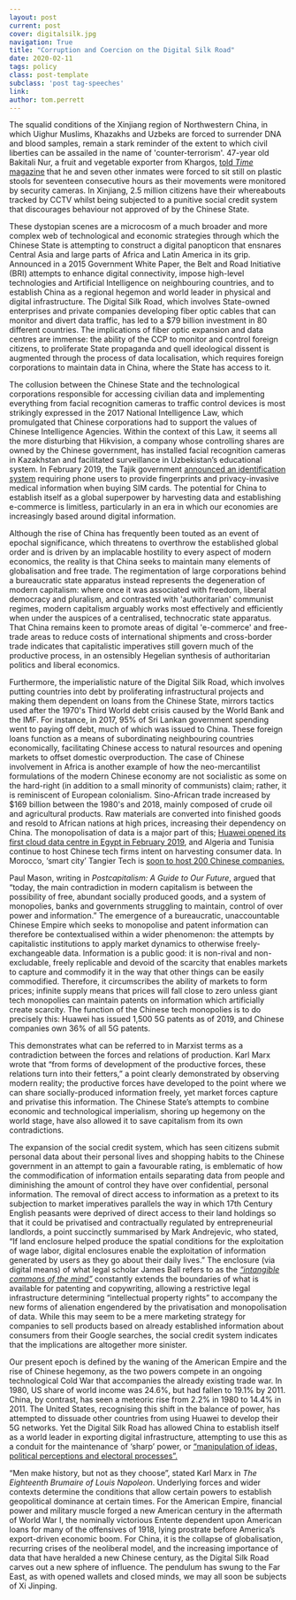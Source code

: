```yaml
---
layout: post
current: post
cover: digitalsilk.jpg
navigation: True
title: "Corruption and Coercion on the Digital Silk Road"
date: 2020-02-11
tags: policy
class: post-template
subclass: 'post tag-speeches'
link:
author: tom.perrett
---
```

The squalid conditions of the Xinjiang region of Northwestern China, in which Uighur Muslims, Khazakhs and Uzbeks are forced to surrender DNA and blood samples, remain a stark reminder of the extent to which civil liberties can be assailed in the name of 'counter-terrorism'. 47-year old Bakitali Nur, a fruit and vegetable exporter from Khargos, [told *Time* magazine](https://time.com/5735411/china-surveillance-privacy-issues/) that he and seven other inmates were forced to sit still on plastic stools for seventeen consecutive hours as their movements were monitored by security cameras. In Xinjiang, 2.5 million citizens have their whereabouts tracked by CCTV whilst being subjected to a punitive social credit system that discourages behaviour not approved of by the Chinese State.

These dystopian scenes are a microcosm of a much broader and more complex web of technological and economic strategies through which the Chinese State is attempting to construct a digital panopticon that ensnares Central Asia and large parts of Africa and Latin America in its grip. Announced in a 2015 Government White Paper, the Belt and Road Initiative (BRI) attempts to enhance digital connectivity, impose high-level technologies and Artificial Intelligence on neighbouring countries, and to establish China as a regional hegemon and world leader in physical and digital infrastructure. The Digital Silk Road, which involves State-owned enterprises and private companies developing fiber optic cables that can monitor and divert data traffic, has led to a $79 billion investment in 80 different countries. The implications of fiber optic expansion and data centres are immense: the ability of the CCP to monitor and control foreign citizens, to proliferate State propaganda and quell ideological dissent is augmented through the process of data localisation, which requires foreign corporations to maintain data in China, where the State has access to it.

The collusion between the Chinese State and the technological corporations responsible for accessing civilian data and implementing everything from facial recognition cameras to traffic control devices is most strikingly expressed in the 2017 National Intelligence Law, which promulgated that Chinese corporations had to support the values of Chinese Intelligence Agencies. Within the context of this Law, it seems all the more disturbing that Hikvision, a company whose controlling shares are owned by the Chinese government, has installed facial recognition cameras in Kazakhstan and facilitated surveillance in Uzbekistan’s educational system. In February 2019, the Tajik government [announced an identification system](https://foreignpolicy.com/2019/11/15/huawei-xinjiang-kazakhstan-uzbekistan-china-surveillance-state-eyes-central-asia/) requiring phone users to provide fingerprints and privacy-invasive medical information when buying SIM cards. The potential for China to establish itself as a global superpower by harvesting data and establishing e-commerce is limitless, particularly in an era in which our economies are increasingly based around digital information.

Although the rise of China has frequently been touted as an event of epochal significance, which threatens to overthrow the established global order and is driven by an implacable hostility to every aspect of modern economics, the reality is that China seeks to maintain many elements of globalisation and free trade. The regimentation of large corporations behind a bureaucratic state apparatus instead represents the degeneration of modern capitalism: where once it was associated with freedom, liberal democracy and pluralism, and contrasted with 'authoritarian' communist regimes, modern capitalism arguably works most effectively and efficiently when under the auspices of a centralised, technocratic state apparatus. That China remains keen to promote areas of digital 'e-commerce' and free-trade areas to reduce costs of international shipments and cross-border trade indicates that capitalistic imperatives still govern much of the productive process, in an ostensibly Hegelian synthesis of authoritarian politics and liberal economics.

Furthermore, the imperialistic nature of the Digital Silk Road, which involves putting countries into debt by proliferating infrastructural projects and making them dependent on loans from the Chinese State, mirrors tactics used after the 1970's Third World debt crisis caused by the World Bank and the IMF. For instance, in 2017, 95% of Sri Lankan government spending went to paying off debt, much of which was issued to China. These foreign loans function as a means of subordinating neighbouring countries economically, facilitating Chinese access to natural resources and opening markets to offset domestic overproduction. The case of Chinese involvement in Africa is another example of how the neo-mercantilist formulations of the modern Chinese economy are not socialistic as some on the hard-right (in addition to a small minority of communists) claim; rather, it is reminiscent of European colonialism. Sino-African trade increased by $169 billion between the 1980's and 2018, mainly composed of crude oil and agricultural products. Raw materials are converted into finished goods and resold to African nations at high prices, increasing their dependency on China. The monopolisation of data is a major part of this; [Huawei opened its first cloud data centre in Egypt in February 2019](https://thepeninsulaqatar.com/article/27/02/2019/Egypt-to-host-Huawei-s-first-MENA-cloud-platform-Cairo), and Algeria and Tunisia continue to host Chinese tech firms intent on harvesting consumer data. In Morocco, ‘smart city’ Tangier Tech is [soon to host 200 Chinese companies.](http://www.globalconstructionreview.com/news/tangier-tech-city-plans-revived-selection-chinese-/)

Paul Mason, writing in *Postcapitalism: A Guide to Our Future*, argued that “today, the main contradiction in modern capitalism is between the possibility of free, abundant socially produced goods, and a system of monopolies, banks and governments struggling to maintain, control of over power and information.”  The emergence of a bureaucratic, unaccountable Chinese Empire which seeks to monopolise and patent information can therefore be contextualised within a wider phenomenon: the attempts by capitalistic institutions to apply market dynamics to otherwise freely-exchangeable data. Information is a public good: it is non-rival and non-excludable, freely replicable and devoid of the scarcity that enables markets to capture and commodify it in the way that other things can be easily commodified. Therefore, it circumscribes the ability of markets to form prices; infinite supply means that prices will fall close to zero unless giant tech monopolies can maintain patents on information which artificially create scarcity. The function of the Chinese tech monopolies is to do precisely this: Huawei has issued 1,500 5G patents as of 2019, and Chinese companies own 36% of all 5G patents.

This demonstrates what can be referred to in Marxist terms as a contradiction between the forces and relations of production. Karl Marx wrote that “from forms of development of the productive forces, these relations turn into their fetters,” a point clearly demonstrated by observing modern reality; the productive forces have developed to the point where we can share socially-produced information freely, yet market forces capture and privatise this information. The Chinese State’s attempts to combine economic and technological imperialism, shoring up hegemony on the world stage, have also allowed it to save capitalism from its own contradictions.

The expansion of the social credit system, which has seen citizens submit personal data about their personal lives and shopping habits to the Chinese government in an attempt to gain a favourable rating, is emblematic of how the commodification of information entails separating data from people and diminishing the amount of control they have over confidential, personal information. The removal of direct access to information as a pretext to its subjection to market imperatives parallels the way in which 17th Century English peasants were deprived of direct access to their land holdings so that it could be privatised and contractually regulated by entrepreneurial landlords, a point succinctly summarised by Mark Andrejevic, who stated, “If land enclosure helped produce the spatial conditions for the exploitation of wage labor, digital enclosures enable the exploitation of information generated by users as they go about their daily lives.” The enclosure (via digital means) of what legal scholar James Ball refers to as the  [*“intangible commons of the mind”*](https://www.dhi.ac.uk/san/waysofbeing/data/citizenship-robson-andrejevic-2007.pdf) constantly extends the boundaries of what is available for patenting and copywriting, allowing a restrictive legal infrastructure determining “intellectual property rights” to accompany the new forms of alienation engendered by the privatisation and monopolisation of data. While this may seem to be a mere marketing strategy for companies to sell products based on already established information about consumers from their Google searches, the social credit system indicates that the implications are altogether more sinister.

Our present epoch is defined by the waning of the American Empire and the rise of Chinese hegemony, as the two powers compete in an ongoing technological Cold War that accompanies the already existing trade war. In 1980, US share of world income was 24.6%, but had fallen to 19.1% by 2011. China, by contrast, has seen a meteoric rise from 2.2% in 1980 to 14.4% in 2011. The United States, recognising this shift in the balance of power, has attempted to dissuade other countries from using Huawei to develop their 5G networks. Yet the Digital Silk Road has allowed China to establish itself as a world leader in exporting digital infrastructure, attempting to use this as a conduit for the maintenance of ‘sharp’ power, or [“manipulation of ideas, political perceptions and electoral processes”.](https://www.pacforum.org/sites/default/files/issuesinsights_Vol19%20WP8FINAL.pdf)

“Men make history, but not as they choose”,  stated Karl Marx in *The Eighteenth Brumaire of Louis Napoleon*. Underlying forces and wider contexts determine the conditions that allow certain powers to establish geopolitical dominance at certain times. For the American Empire, financial power and military muscle forged a new American century in the aftermath of World War I, the nominally victorious Entente dependent upon American loans for many of the offensives of 1918, lying prostrate before America’s export-driven economic boom. For China, it is the collapse of globalisation, recurring crises of the neoliberal model, and the increasing importance of data that have heralded a new Chinese century, as the Digital Silk Road carves out a new sphere of influence. The pendulum has swung to the Far East, as with opened wallets and closed minds, we may all soon be subjects of Xi Jinping.
